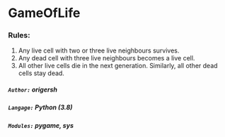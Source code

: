 # GameOfLife
### Rules:
1. Any live cell with two or three live neighbours survives.
2. Any dead cell with three live neighbours becomes a live cell.
3. All other live cells die in the next generation. Similarly, all other dead cells stay dead.
##### `Author:` origersh
##### `Langage:` Python (3.8)
##### `Modules:` pygame, sys
